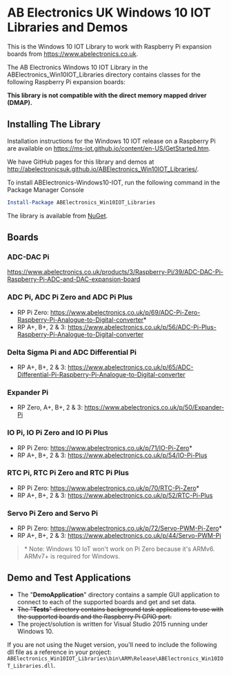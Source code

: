 # AB Electronics UK Windows 10 IOT Libraries and Demos #

This is the Windows 10 IOT Library to work with Raspberry Pi expansion boards from <https://www.abelectronics.co.uk>.

The AB Electronics Windows 10 IOT Library in the ABElectronics_Win10IOT_Libraries directory contains classes for the following Raspberry Pi expansion boards:

**This library is not compatible with the direct memory mapped driver (DMAP).**

## Installing The Library ##
Installation instructions for the Windows 10 IOT release on a Raspberry Pi are available on
<https://ms-iot.github.io/content/en-US/GetStarted.htm>.

We have GitHub pages for this library and demos at <http://abelectronicsuk.github.io/ABElectronics_Win10IOT_Libraries/>.

To install ABElectronics-Windows10-IOT, run the following command in the Package Manager Console 
``` powershell
Install-Package ABElectronics_Win10IOT_Libraries 
```
The library is available from [NuGet](https://www.nuget.org/packages/ABElectronics_Win10IOT_Libraries/).

## Boards ##
### ADC-DAC Pi ###
<https://www.abelectronics.co.uk/products/3/Raspberry-Pi/39/ADC-DAC-Pi-Raspberry-Pi-ADC-and-DAC-expansion-board>

### ADC Pi, ADC Pi Zero and ADC Pi Plus ###
- RP Pi Zero: <https://www.abelectronics.co.uk/p/69/ADC-Pi-Zero-Raspberry-Pi-Analogue-to-Digital-converter>*
- RP A+, B+, 2 & 3: <https://www.abelectronics.co.uk/p/56/ADC-Pi-Plus-Raspberry-Pi-Analogue-to-Digital-converter>

### Delta Sigma Pi and ADC Differential Pi ###
- RP A+, B+, 2 & 3: <https://www.abelectronics.co.uk/p/65/ADC-Differential-Pi-Raspberry-Pi-Analogue-to-Digital-converter>

### Expander Pi ###
- RP Zero, A+, B+, 2 & 3: <https://www.abelectronics.co.uk/p/50/Expander-Pi>

### IO Pi, IO Pi Zero and IO Pi Plus ###
- RP Pi Zero: <https://www.abelectronics.co.uk/p/71/IO-Pi-Zero>*
- RP A+, B+, 2 & 3: <https://www.abelectronics.co.uk/p/54/IO-Pi-Plus>

### RTC Pi, RTC Pi Zero and RTC Pi Plus ###
- RP Pi Zero: <https://www.abelectronics.co.uk/p/70/RTC-Pi-Zero>*
- RP A+, B+, 2 & 3: <https://www.abelectronics.co.uk/p/52/RTC-Pi-Plus>

### Servo Pi Zero and Servo Pi ###
- RP Pi Zero: <https://www.abelectronics.co.uk/p/72/Servo-PWM-Pi-Zero>*
- RP A+, B+, 2 & 3: <https://www.abelectronics.co.uk/p/44/Servo-PWM-Pi>

> \* Note: Windows 10 IoT won't work on Pi Zero because it's ARMv6. ARMv7+ is required for Windows.

## Demo and Test Applications ##

- The "**DemoApplication**" directory contains a sample GUI application to connect to each of the supported boards and get and set data.
- ~~The "**Tests**" directory contains background task applications to use with the supported boards and the Raspberry Pi GPIO port.~~
- The project/solution is written for Visual Studio 2015 running under Windows 10.

If you are not using the Nuget version, you'll need to include the following dll file as a reference in your project:
`ABElectronics_Win10IOT_Libraries\bin\ARM\Release\ABElectronics_Win10IOT_Libraries.dll`.